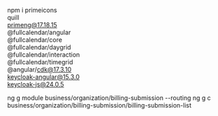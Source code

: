 npm i   primeicons  \
        quill \
        primeng@17.18.15 \
        @fullcalendar/angular \
        @fullcalendar/core \
        @fullcalendar/daygrid \
        @fullcalendar/interaction \
        @fullcalendar/timegrid \
        @angular/cdk@17.3.10 \
        keycloak-angular@15.3.0 \
        keycloak-js@24.0.5


ng g module business/organization/billing-submission  --routing
ng g c business/organization/billing-submission/billing-submission-list